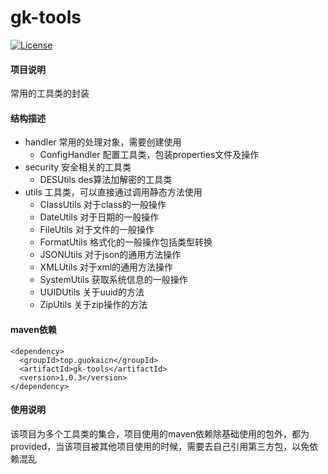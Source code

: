 # gk-tools

[![License](https://img.shields.io/badge/License-Apache--2.0-blue.svg)](LICENSE)

#### 项目说明

常用的工具类的封装

#### 结构描述

- handler 常用的处理对象，需要创建使用
    - ConfigHandler 配置工具类，包装properties文件及操作
- security 安全相关的工具类
    - DESUtils des算法加解密的工具类
- utils 工具类，可以直接通过调用静态方法使用
    - ClassUtils 对于class的一般操作
    - DateUtils 对于日期的一般操作
    - FileUtils 对于文件的一般操作
    - FormatUtils 格式化的一般操作包括类型转换
    - JSONUtils 对于json的通用方法操作
    - XMLUtils 对于xml的通用方法操作
    - SystemUtils 获取系统信息的一般操作
    - UUIDUtils 关于uuid的方法
    - ZipUtils 关于zip操作的方法

#### maven依赖

```
<dependency>
  <groupId>top.guokaicn</groupId>
  <artifactId>gk-tools</artifactId>
  <version>1.0.3</version>
</dependency>
```

#### 使用说明

该项目为多个工具类的集合，项目使用的maven依赖除基础使用的包外，都为provided，当该项目被其他项目使用的时候，需要去自己引用第三方包，以免依赖混乱